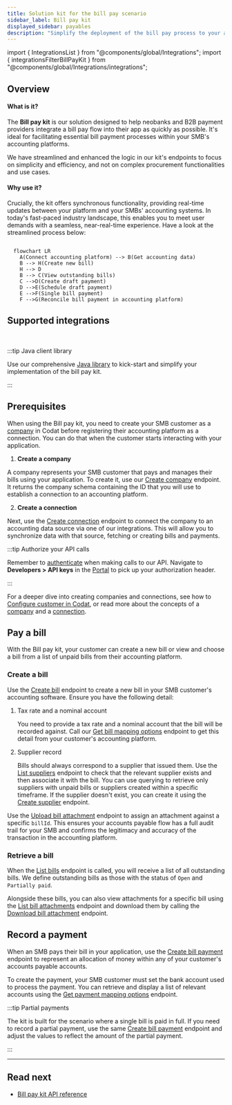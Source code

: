 ```yaml
---
title: Solution kit for the bill pay scenario
sidebar_label: Bill pay kit
displayed_sidebar: payables
description: "Simplify the deployment of the bill pay process to your app with our solution kit"
---
```


import { IntegrationsList } from "@components/global/Integrations";
import { integrationsFilterBillPayKit } from "@components/global/Integrations/integrations";

## Overview

#### What is it?

The **Bill pay kit** is our solution designed to help neobanks and B2B payment providers integrate a bill pay flow into their app as quickly as possible. It's ideal for facilitating essential bill payment processes within your SMB's accounting platforms.

We have streamlined and enhanced the logic in our kit's endpoints to focus on simplicity and efficiency, and not on complex procurement functionalities and use cases.

#### Why use it?

Crucially, the kit offers synchronous functionality, providing real-time updates between your platform and your SMBs' accounting systems. In today's fast-paced industry landscape, this enables you to meet user demands with a seamless, near-real-time experience. Have a look at the streamlined process below: 

```mermaid

  flowchart LR
    A(Connect accounting platform) --> B(Get accounting data)
    B --> H(Create new bill)
    H --> D
    B --> C(View outstanding bills)
    C -->D(Create draft payment)
    D -->E(Schedule draft payment)
    E -->F(Single bill payment)
    F -->G(Reconcile bill payment in accounting platform)

```

## Supported integrations

<br />

<IntegrationsList filter={integrationsFilterBillPayKit} />

:::tip Java client library

Use our comprehensive [Java library](https://github.com/codatio/client-sdk-java/tree/main/sync-for-payables) to kick-start and simplify your implementation of the bill pay kit.

:::

## Prerequisites

When using the Bill pay kit, you need to create your SMB customer as a [company](../terms/company) in Codat before registering their accounting platform as a connection. You can do that when the customer starts interacting with your application.  

1. **Create a company**

A company represents your SMB customer that pays and manages their bills using your application. To create it, use our [Create company](/sync-for-payables-v2-api#/operations/create-company) endpoint. It returns the company schema containing the ID that you will use to establish a connection to an accounting platform.

2. **Create a connection**

Next, use the [Create connection](/sync-for-payables-v2-api#/operations/create-connection) endpoint to connect the company to an accounting data source via one of our integrations. This will allow you to synchronize data with that source, fetching or creating bills and payments. 

:::tip Authorize your API calls

Remember to [authenticate](/using-the-api/authentication) when making calls to our API. Navigate to **Developers > API keys** in the [Portal](https://app.codat.io/) to pick up your authorization header.

:::

For a deeper dive into creating companies and connections, see how to [Configure customer in Codat](/payables/configure-customer), or read more about the concepts of a [company](/core-concepts/companies) and a [connection](/core-concepts/connections).

## Pay a bill

With the Bill pay kit, your customer can create a new bill or view and choose a bill from a list of unpaid bills from their accounting platform. 

### Create a bill

Use the [Create bill](/sync-for-payables-v2-api#/operations/create-bill) endpoint to create a new bill in your SMB customer's accounting software. Ensure you have the following detail:

1. Tax rate and a nominal account

    You  need to provide a tax rate and a nominal account that the bill will be recorded against. Call our [Get bill mapping options](/sync-for-payables-v2-api#/operations/get-mapping-options-bills) endpoint to get this detail from your customer's accounting platform. 

2. Supplier record

    Bills should always correspond to a supplier that issued them. Use the [List suppliers](https://docs.codat.io/sync-for-payables-v2-api#/operations/list-suppliers) endpoint to check that the relevant supplier exists and then associate it with the bill. You can use querying to retrieve only suppliers with unpaid bills or suppliers created within a specific timeframe. If the supplier doesn't exist, you can create it using the [Create supplier](https://docs.codat.io/sync-for-payables-v2-api#/operations/create-suppliers) endpoint.

Use the [Upload bill attachment](https://docs.codat.io/sync-for-payables-v2-api#/operations/upload-bill-attachment) endpoint to assign an attachment against a specific `billId`. This ensures your accounts payable flow has a full audit trail for your SMB and confirms the legitimacy and accuracy of the transaction in the accounting platform. 

### Retrieve a bill

When the [List bills](/sync-for-payables-v2-api#/operations/list-bills) endpoint is called, you will receive a list of all outstanding bills. We define outstanding bills as those with the status of `Open` and `Partially paid`. 

Alongside these bills, you can also view attachments for a specific bill using the [List bill attachments](/sync-for-payables-v2-api#/operations/list-bill-attachments) endpoint and download them by calling the [Download bill attachment](/sync-for-payables-v2-api#/operations/download-bill-attachment) endpoint.

## Record a payment 

When an SMB pays their bill in your application, use the [Create bill payment](/sync-for-payables-v2-api#/operations/create-bill-payment) endpoint to represent an allocation of money within any of your customer's accounts payable accounts. 

To create the payment, your SMB customer must set the bank account used to process the payment. You can retrieve and display a list of relevant accounts using the [Get payment mapping options](/sync-for-payables-v2-api#/operations/get-mapping-options-payments) endpoint.

:::tip Partial payments

The kit is built for the scenario where a single bill is paid in full. If you need to record a partial payment, use the same [Create bill payment](/sync-for-payables-v2-api#/operations/create-bill-payment) endpoint and adjust the values to reflect the amount of the partial payment.

:::

---
## Read next

- [Bill pay kit API reference](/sync-for-payables-v2-api#/)
